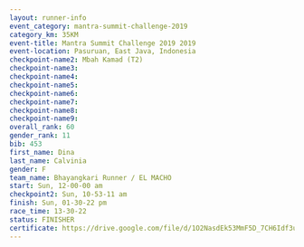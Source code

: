 ```yaml
---
layout: runner-info 
event_category: mantra-summit-challenge-2019 
category_km: 35KM 
event-title: Mantra Summit Challenge 2019 2019 
event-location: Pasuruan, East Java, Indonesia 
checkpoint-name2: Mbah Kamad (T2) 
checkpoint-name3: 
checkpoint-name4: 
checkpoint-name5: 
checkpoint-name6: 
checkpoint-name7: 
checkpoint-name8: 
checkpoint-name9: 
overall_rank: 60
gender_rank: 11
bib: 453
first_name: Dina
last_name: Calvinia
gender: F
team_name: Bhayangkari Runner / EL MACHO
start: Sun, 12-00-00 am
checkpoint2: Sun, 10-53-11 am
finish: Sun, 01-30-22 pm
race_time: 13-30-22
status: FINISHER
certificate: https://drive.google.com/file/d/1O2NasdEk53MmF5D_7CH6Idf3uVa9wD5Q/view?usp=sharing
---
```

